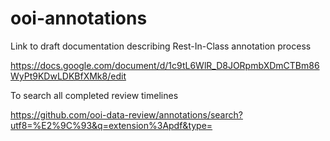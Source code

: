 # ooi-annotations

Link to draft documentation describing Rest-In-Class annotation process

https://docs.google.com/document/d/1c9tL6WlR_D8JORpmbXDmCTBm86WyPt9KDwLDKBfXMk8/edit


To search all completed review timelines

https://github.com/ooi-data-review/annotations/search?utf8=%E2%9C%93&q=extension%3Apdf&type=
